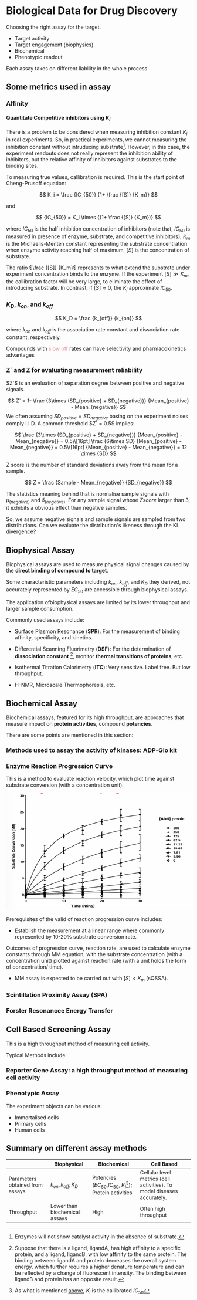 # Biological Data for Drug Discovery

Choosing the right assay for the target.

- Target activity
- Target engagement (biophysics)
- Biochemical
- Phenotypic readout

Each assay takes on different liability in the whole process.

## **Some metrics used in assay**

### **Affinity**

#### **Quantitate Competitive inhibitors using $K_i$**

There is a problem to be considered when measuring inhibition constant $K_i$ in real experiments. So, in practical experiments, we cannot measuring the inhibition constant without intruducing substrate[^1]. However, in this case, the experiment readouts does not really represent the inhibition ability of inhibitors, but the relative affinity of inhibitors against substrates to the binding sites.

To measuring true values, callibration is required. This is the start point of Cheng-Prusoff equation:

$$
K_i = \frac {IC_{50}} {1+ \frac {[S]} {K_m}}
$$

and

$$
{IC_{50}} = K_i \times {(1+ \frac {[S]} {K_m})}
$$

where $IC_{50}$ is the half inhibition concentration of inhibitors (note that, $IC_{50}$ is measured in presence of enzyme, substrate, and competitive inhibitors), $K_m$ is the Michaelis-Menten constant representing the substrate concentration when enzyme activity reaching half of maximum, $[S]$ is the concentration of substrate.

The ratio $\frac {[S]} {K_m}$ represents to what extend the substrate under experiment concentration binds to the enzyme. If the experiment $[S] \gg K_m$, the callibration factor will be very large, to eliminate the effect of introducing substrate. In contrast, if $[S] \approx 0$, the $K_i$ approximate $IC_{50}$.

### **$K_D$, $k_{on}$, and $k_{off}$**

$$
K_D = \frac {k_{off}} {k_{on}}
$$

where $k_{on}$ and $k_{off}$ is the association rate constant and dissociation rate constant, respectively.

Compounds with <font color = 'EC8A99'>slow off</font> rates can have selectivity and pharmacokinetics advantages

### **Z` and Z for evaluating measurement reliability**

$Z`$ is an evaluation of separation degree between positive and negative signals.

$$
Z` = 1- \frac {3\times (SD_{positive} + SD_{negative})} {Mean_{positive} - Mean_{negative}}
$$
We often assuming $SD_{positive} = SD_{negative}$ basing on the experiment noises comply I.I.D. A common threshold $Z` = 0.5$ implies:

$$
\frac {3\times (SD_{positive} + SD_{negative})} {Mean_{positive} - Mean_{negative}} = 0.5\\[16pt]
\frac {6\times SD} {Mean_{positive} - Mean_{negative}} = 0.5\\[16pt]
{Mean_{positive} - Mean_{negative}} = 12 \times {SD}
$$

Z score is the number of standard deviations away from the mean for a sample.

$$
Z = \frac {Sample - Mean_{negative}} {SD_{negative}}
$$

The statistics meaning behind that is normalise sample signals with $\mu_{(negative)}$ and $\delta_{(negative)}$. For any sample signal whose $Z score$ larger than 3, it exhibits a obvious effect than negative samples.

So, we assume negative signals and sample signals are sampled from two distributions. Can we evaluate the distribution's likeness through the KL divergence?

## **Biophysical Assay**

Biophysical assays are used to measure physical signal changes caused by the **direct binding of compound to target**.

Some characteristic parameters including $k_{on}$, $k_{off}$, and $K_D$ they derived, not accurately represented by $EC_{50}$ are accessible through biophysical assays.

The application ofbiophysical assays are limited by its lower throughput and larger sample consumption.

Commonly used assays include:

- Surface Plasmon Resonance (**SPR**): For the measurement of binding affinity, specificity, and kinetics.

- Differential Scanning Fluorimetry (**DSF**): For the determination of **dissociation constant** [^2], monitor **thermal transitions of proteins**, etc.

- Isothermal Titration Calorimetry (**ITC**): Very sensitive. Label free. But low throughput.

- H-NMR, Microscale Thermophoresis, etc.

## **Biochemical Assay**

Biochemical assays, featured for its high throughput, are approaches that measure impact on **protein activities**, compound **potencies**.

There are some points are mentioned in this section:

### Methods used to assay the activity of kinases: ADP-Glo kit

### Enzyme Reaction Progression Curve

This is a method to evaluate reaction velocity, which plot time against substrate conversion (with a concentration unit).

![alt text](image-8.png)

Prerequisites of the valid of reaction progression curve includes:

- Establish the measurement at a linear range where commonly represented by 10-20% substrate conversion rate.

Outcomes of progression curve, reaction rate, are used to calculate enzyme constants through MM equation, with the substrate concentration (with a concentration unit) plotted against reaction rate (with a unit holds the form of concentration/ time).

- MM assay is expected to be carried out with $[S]<K_m$ (sQSSA).

### Scintillation Proximity Assay (SPA)

### Forster Resonancee Energy Transfer

## **Cell Based Screening Assay**

This is a high throughput method of measuring cell activity.

Typical Methods include:

### Reporter Gene Assay: a high throughput method of measuring cell activity

### Phenotypic Assay

The experiment objects can be various:

- Immortalised cells
- Primary cells
- Human cells

## Summary on different assay methods

||Biophysical|Biochemical|Cell Based|
|---|---|---|---|
|Parameters obtained from assays|$k_{on}, k_{off}, K_{D}$|Potencies ($EC_{50}$,$IC_{50}$, $K_i$[^3]); Protein activities|Cellular level metrics (cell activities). To model diseases accurately.|
|Throughput|Lower than biochemical assays| High|Often high throughput|

[^1]: Enzymes will not show catalyst activity in the absence of substrate.

[^2]: Suppose that there is a ligand, ligandA, has high affinity to a specific protein, and a ligand, ligandB, with low affinity to the same protein. The binding between ligandA and protein decreases the overall system energy, which further requires a higher denature temperature and can be reflected by a change of fluorescent intensity. The binding between ligandB and protein has an opposite result.

[^3]: As what is mentioned [above](#quantitate-competitive-inhibitors-using-k_i), $K_i$ is the callibrated $IC_{50}$

